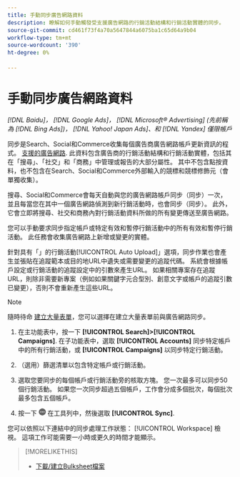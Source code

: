 ```yaml
---
title: 手動同步廣告網路資料
description: 瞭解如何手動觸發受支援廣告網路的行銷活動結構和行銷活動實體的同步。
source-git-commit: cd461f73f4a70a5647844a6075ba1c65d64a9b04
workflow-type: tm+mt
source-wordcount: '390'
ht-degree: 0%

---
```


# 手動同步廣告網路資料

*[!DNL Baidu]， [!DNL Google Ads]， [!DNL Microsoft® Advertising] (先前稱為 [!DNL Bing Ads])， [!DNL Yahoo! Japan Ads]、和 [!DNL Yandex] 僅限帳戶*

同步是Search、Social和Commerce收集每個廣告商廣告網路帳戶更新資訊的程式。 [支援的廣告網路](/help/search-social-commerce/introduction/supported-inventory.md). 此資料包含廣告商的行銷活動結構和行銷活動實體，包括其在「搜尋」、「社交」和「商務」中管理或報告的大部分屬性。 其中不包含點按資料，也不包含在Search、Social和Commerce外部輸入的競標和競標修飾元（會單獨收集）。

搜尋、Social和Commerce會每天自動與您的廣告網路帳戶同步（同步）一次，並且每當您在其中一個廣告網路偵測到新行銷活動時，也會同步（同步）。 此外，它會立即將搜尋、社交和商務內對行銷活動資料所做的所有變更傳送至廣告網路。

您可以手動要求同步指定帳戶或特定有效和暫停行銷活動中的所有有效和暫停行銷活動。 此任務會收集廣告網路上新增或變更的實體。

針對具有「」的行銷活動[!UICONTROL Auto Upload]」選項，同步作業也會產生並張貼在追蹤範本或目的地URL中遺失或需要變更的追蹤代碼。 系統會根據帳戶設定或行銷活動的追蹤設定中的引數來產生URL。 如果相關專案存在追蹤URL，則除非需要新專案（例如如果關鍵字元合型別、創意文字或帳戶的追蹤引數已變更），否則不會重新產生這些URL。

>[!NOTE]
>
>隨時待命 [建立大量表單](/help/search-social-commerce/campaign-management/bulksheets/bulksheet-download.md)，您可以選擇在建立大量表單前與廣告網路同步。

1. 在主功能表中，按一下 **[!UICONTROL Search]>[!UICONTROL Campaigns]**. 在子功能表中，選取 **[!UICONTROL Accounts]** 同步特定帳戶中的所有行銷活動，或 **[!UICONTROL Campaigns]** 以同步特定行銷活動。

1. （選用）篩選清單以包含特定帳戶或行銷活動。

1. 選取您要同步的每個帳戶或行銷活動旁的核取方塊。 您一次最多可以同步50個行銷活動。 如果您一次同步超過五個帳戶，工作會分成多個批次，每個批次最多包含五個帳戶。

1. 按一下 **![更多](/help/search-social-commerce/assets/more.png "更多")** 在工具列中，然後選取 **[!UICONTROL Sync]**.

您可以依照以下連結中的同步處理工作狀態： [!UICONTROL Workspace] 檢視。 這項工作可能需要一小時或更久的時間才能顯示。

>[!MORELIKETHIS]
>
>* [下載/建立Bulksheet檔案](/help/search-social-commerce/campaign-management/bulksheets/bulksheet-download.md)

